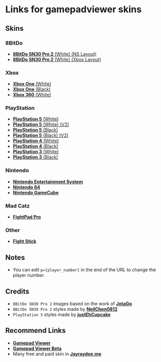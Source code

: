 # Links for gamepadviewer skins

## Skins

### 8BitDo

- [**8BitDo SN30 Pro 2** (White) (NS Layout)](https://app.gpv.gg/g/1Exk43bJy7?p=1)
- [**8BitDo SN30 Pro 2** (White) (Xbox Layout)](https://app.gpv.gg/g/45E5CRpHYz?p=1)

### Xbox

- [**Xbox One** (White)](https://app.gpv.gg/?s=0&nocurve=1&p=1)
- [**Xbox One** (Black)](https://app.gpv.gg/?s=1&nocurve=1&p=1)
- [**Xbox 360** (White)](https://app.gpv.gg/?s=4&nocurve=1&p=1)

### PlayStation

- [**PlayStation 5** (White)](https://gamepadviewer.com/?p=1&s=5&editcss=https%3A%2F%2Fjustehcupcake.github.io%2FPS5_Display_Pics%2FPS5_White.css)
- [**PlayStation 5** (White) (V2)](https://gamepadviewer.com/?p=1&s=5&editcss=https%3A%2F%2Fjustehcupcake.github.io%2FPS5_Display_Pics%2FPS5_Classic.css)
- [**PlayStation 5** (Black)](https://gamepadviewer.com/?p=1&s=5&editcss=https%3A%2F%2Fjustehcupcake.github.io%2FPS5_Display_Pics%2FPS5_Classic_Black.css)
- [**PlayStation 5** (Black) (V2)](https://gamepadviewer.com/?p=1&s=5&editcss=https%3A%2F%2Fjustehcupcake.github.io%2FPS5_Display_Pics%2FPS5_Black.css)
- [**PlayStation 4** (White)](https://app.gpv.gg/?s=8&nocurve=1&p=1)
- [**PlayStation 4** (Black)](https://app.gpv.gg/?s=5&nocurve=1&p=1)
- [**PlayStation 3** (White)](https://app.gpv.gg/?s=10&nocurve=1&p=1)
- [**PlayStation 3** (Black)](https://app.gpv.gg/?s=2&nocurve=1&p=1)

### Nintendo

- [**Nintendo Entertainment System**](https://app.gpv.gg/?s=3&nocurve=1&p=1)
- [**Nintendo 64**](https://app.gpv.gg/?s=11&nocurve=1&p=1)
- [**Nintendo GameCube**](https://app.gpv.gg/?s=9&nocurve=1&p=1)

### Mad Catz

- [**FightPad Pro**](https://app.gpv.gg/?s=6&nocurve=1&p=1)

### Other

- [**Fight Stick**](https://app.gpv.gg/?s=7&nocurve=1&p=1)

## Notes

- You can edit `p=[player_number]` in the end of the URL to change the player number.

## Credits

- `8BitDo SN30 Pro 2` images based on the work of [**JotaGo**](https://gist.github.com/JotaGo/84e9c728a259d4b40e9fe969ae1aec00)
- `8BitDo SN30 Pro 2` styles made by [**NeilChen0812**](https://github.com/NeilChen0812/gamepadviewer/tree/main/8BitDo-Pro-2)
- `PlayStation 5` styles made by [**justEhCupcake**](https://github.com/justEhCupcake/justEhCupcake.github.io/tree/main/PS5_Display_Pics)

## Recommend Links

- [**Gamepad Viewer**](https://gamepadviewer.com/)
- [**Gamepad Viewer Beta**](https://beta.gamepadviewer.com/)
- Many free and paid skin in [**Jayraydee.me**](https://jayraydee.me/#free)
